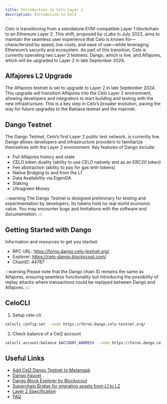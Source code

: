 ```yaml
---
title: Introduction to Celo Layer 2
description: Introducion to Cel2
---
```


Celo is transitioning from a standalone EVM-compatible Layer 1 blockchain to an Ethereum Layer 2. 
This shift, proposed by cLabs in July 2023, aims to maintain the seamless user experience that
Celo is known for—characterized by speed, low costs, and ease of use—while leveraging Ethereum’s 
security and ecosystem. As part of this transition, Celo is currently operating two Layer 2 testnets:
Dango, which is live, and Alfajores, which will be upgraded to Layer 2 in late September 2024.


## Alfajores L2 Upgrade

The Alfajores testnet is set to upgrade to Layer 2 in late September 2024. This upgrade will transition 
Alfajores into the Celo Layer 2 environment, allowing developers and integrators to start building and 
testing with the new infrastructure. This is a key step in Celo’s broader evolution, paving the way for 
future upgrades to the Baklava testnet and the mainnet.

## Dango Testnet

The Dango Testnet, Celo’s first Layer 2 public test network, is currently live. Dango allows developers
and infrastructure providers to familiarize themselves with the Layer 2 environment. 
Key features of Dango include:

- Full Alfajores history and state
- CELO token duality (ability to use CELO natively and as an ERC20 token)
- Fee abstraction (ability to pay for gas with tokens)
- Native Bridging to and from the L1
- Data Availability via EigenDA
- Staking
- Ultragreen Money

:::warning
The Dango Testnet is designed preliminary for testing and experimentation by developers. Its tokens hold no real world economic value. You may encounter bugs and limitations with the software and documentation.
:::

## Getting Started with Dango

Information and resources to get you started:

- RPC URL: https://forno.dango.celo-testnet.org/
- Explorer: https://celo-dango.blockscout.com/
- ChainID: 44787

:::warning
Please note that the Dango chain ID remains the same as Alfajores, ensuring seamless functionality but introducing the possibility of replay attacks where transactions could be replayed between Dango and Alfajores.
:::

## CeloCLI

1. Setup celo-cli

```bash
celocli config:set --node https://forno.dango.celo-testnet.org/
```

2. Check balance of a Cel2 account

```bash
celocli account:balance $ACCOUNT_ADDRESS --node https://forno.dango.celo-testnet.org/
```

## Useful Links

- [Add Cel2 Dango Testnet to Metamask](/docs/cel2/add-cel2-testnet-to-metamask.md)
- [Dango Faucet](https://faucet.celo.org/dango)
- [Dango Block Explorer by Blockscout](https://celo-dango.blockscout.com/)
- [Superchain Bridge for migrating assets from L1 to L2](https://testnets.superbridge.app/)
- [Layer 2 Specification](https://specs.celo.org/root.html)
- [FAQ](https://docs.celo.org/cel2/faq)
